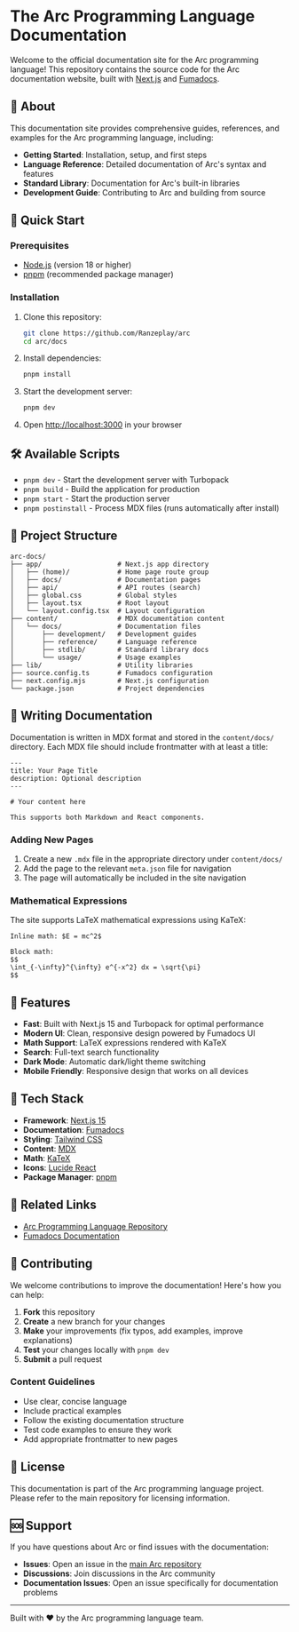 # The Arc Programming Language Documentation

Welcome to the official documentation site for the Arc programming language! This repository contains the source code for the Arc documentation website, built with [Next.js](https://nextjs.org/) and [Fumadocs](https://fumadocs.vercel.app/).

## 📖 About

This documentation site provides comprehensive guides, references, and examples for the Arc programming language, including:

- **Getting Started**: Installation, setup, and first steps
- **Language Reference**: Detailed documentation of Arc's syntax and features
- **Standard Library**: Documentation for Arc's built-in libraries
- **Development Guide**: Contributing to Arc and building from source

## 🚀 Quick Start

### Prerequisites

- [Node.js](https://nodejs.org/) (version 18 or higher)
- [pnpm](https://pnpm.io/) (recommended package manager)

### Installation

1. Clone this repository:
   ```bash
   git clone https://github.com/Ranzeplay/arc
   cd arc/docs
   ```

2. Install dependencies:
   ```bash
   pnpm install
   ```

3. Start the development server:
   ```bash
   pnpm dev
   ```

4. Open [http://localhost:3000](http://localhost:3000) in your browser

## 🛠️ Available Scripts

- `pnpm dev` - Start the development server with Turbopack
- `pnpm build` - Build the application for production
- `pnpm start` - Start the production server
- `pnpm postinstall` - Process MDX files (runs automatically after install)

## 📁 Project Structure

```
arc-docs/
├── app/                   # Next.js app directory
│   ├── (home)/            # Home page route group
│   ├── docs/              # Documentation pages
│   ├── api/               # API routes (search)
│   ├── global.css         # Global styles
│   ├── layout.tsx         # Root layout
│   └── layout.config.tsx  # Layout configuration
├── content/               # MDX documentation content
│   └── docs/              # Documentation files
│       ├── development/   # Development guides
│       ├── reference/     # Language reference
│       ├── stdlib/        # Standard library docs
│       └── usage/         # Usage examples
├── lib/                   # Utility libraries
├── source.config.ts       # Fumadocs configuration
├── next.config.mjs        # Next.js configuration
└── package.json           # Project dependencies
```

## 📝 Writing Documentation

Documentation is written in MDX format and stored in the `content/docs/` directory. Each MDX file should include frontmatter with at least a title:

```mdx
---
title: Your Page Title
description: Optional description
---

# Your content here

This supports both Markdown and React components.
```

### Adding New Pages

1. Create a new `.mdx` file in the appropriate directory under `content/docs/`
2. Add the page to the relevant `meta.json` file for navigation
3. The page will automatically be included in the site navigation

### Mathematical Expressions

The site supports LaTeX mathematical expressions using KaTeX:

```mdx
Inline math: $E = mc^2$

Block math:
$$
\int_{-\infty}^{\infty} e^{-x^2} dx = \sqrt{\pi}
$$
```

## 🎨 Features

- **Fast**: Built with Next.js 15 and Turbopack for optimal performance
- **Modern UI**: Clean, responsive design powered by Fumadocs UI
- **Math Support**: LaTeX expressions rendered with KaTeX
- **Search**: Full-text search functionality
- **Dark Mode**: Automatic dark/light theme switching
- **Mobile Friendly**: Responsive design that works on all devices

## 🧰 Tech Stack

- **Framework**: [Next.js 15](https://nextjs.org/)
- **Documentation**: [Fumadocs](https://fumadocs.vercel.app/)
- **Styling**: [Tailwind CSS](https://tailwindcss.com/)
- **Content**: [MDX](https://mdxjs.com/)
- **Math**: [KaTeX](https://katex.org/)
- **Icons**: [Lucide React](https://lucide.dev/)
- **Package Manager**: [pnpm](https://pnpm.io/)

## 🔗 Related Links

- [Arc Programming Language Repository](https://github.com/Ranzeplay/arc)
- [Fumadocs Documentation](https://fumadocs.vercel.app/)

## 🤝 Contributing

We welcome contributions to improve the documentation! Here's how you can help:

1. **Fork** this repository
2. **Create** a new branch for your changes
3. **Make** your improvements (fix typos, add examples, improve explanations)
4. **Test** your changes locally with `pnpm dev`
5. **Submit** a pull request

### Content Guidelines

- Use clear, concise language
- Include practical examples
- Follow the existing documentation structure
- Test code examples to ensure they work
- Add appropriate frontmatter to new pages

## 📄 License

This documentation is part of the Arc programming language project. Please refer to the main repository for licensing information.

## 🆘 Support

If you have questions about Arc or find issues with the documentation:

- **Issues**: Open an issue in the [main Arc repository](https://github.com/Ranzeplay/arc/issues)
- **Discussions**: Join discussions in the Arc community
- **Documentation Issues**: Open an issue specifically for documentation problems

---

Built with ❤️ by the Arc programming language team.
